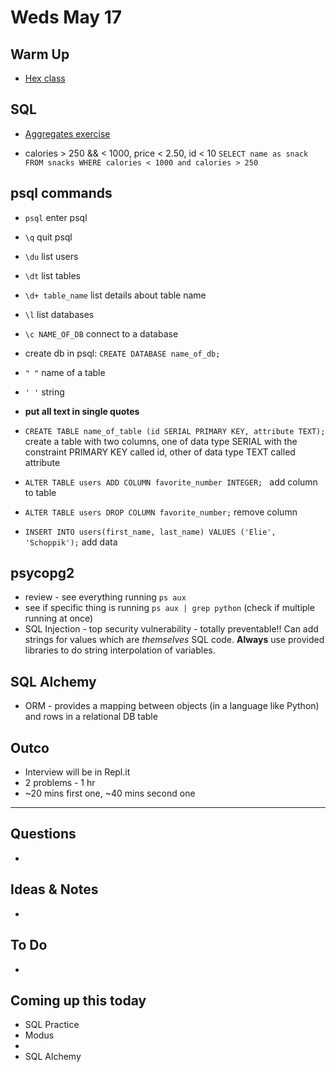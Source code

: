 # Weds May 17

## Warm Up

* [Hex class](https://www.codewars.com/kata/hex-class/train/javascript)

## SQL 

* [Aggregates exercise](https://github.com/rithmschool/sql_curriculum_exercises/blob/master/03-aggregates.md)

* calories > 250 && < 1000, price < 2.50, id < 10
`SELECT name as snack FROM snacks WHERE calories < 1000 and calories > 250 `

## psql commands

* `psql` enter psql
* `\q` quit psql

* `\du` list users
* `\dt` list tables
* `\d+ table_name` list details about table name
* `\l` list databases
* `\c NAME_OF_DB` connect to a database

* create db in psql: `CREATE DATABASE name_of_db;`

* `" "` name of a table
* `' '` string 
* **put all text in single quotes**

* `CREATE TABLE name_of_table (id SERIAL PRIMARY KEY, attribute TEXT);` create a table with two columns, one of data type SERIAL with the constraint PRIMARY KEY called id, other of data type TEXT called attribute

* `ALTER TABLE users ADD COLUMN favorite_number INTEGER; ` add column to table

* `ALTER TABLE users DROP COLUMN favorite_number;` remove column

* `INSERT INTO users(first_name, last_name) VALUES ('Elie', 'Schoppik');` add data

## psycopg2

* review - see everything running `ps aux` 
* see if specific thing is running `ps aux | grep python` (check if multiple running at once)
* SQL Injection - top security vulnerability - totally preventable!! Can add strings for values which are *themselves* SQL code. **Always** use provided libraries to do string interpolation of variables.

## SQL Alchemy

* ORM - provides a mapping between objects (in a language like Python) and rows in a relational DB table

## Outco

* Interview will be in Repl.it 
* 2 problems - 1 hr
* ~20 mins first one, ~40 mins second one

************************************

## Questions 

* 

## Ideas & Notes

* 

## To Do

* 

## Coming up this today

* SQL Practice
* Modus
* 
* SQL Alchemy

